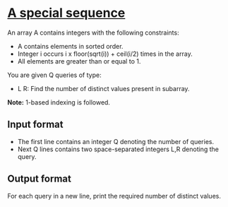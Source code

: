 # [A special sequence][link]

An array A contains integers with the following constraints:

- A contains elements in sorted order.
- Integer i occurs i x floor(sqrt(i)) + ceil(i/2) times in the array.
- All elements are greater than or equal to 1.

You are given Q queries of type:

- L R: Find the number of distinct values present in subarray.

**Note:** 1-based indexing is followed.

## Input format

- The first line contains an integer Q denoting the number of queries.
- Next Q lines contains two space-separated integers L,R denoting the query.

## Output format

For each query in a new line, print the required number of distinct values.

[link]: https://www.hackerearth.com/practice/algorithms/searching/binary-search/practice-problems/algorithm/special-sequence-1cbd35f9/
